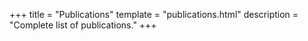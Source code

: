 +++
title = "Publications"
template = "publications.html"
description = "Complete list of publications."
+++
